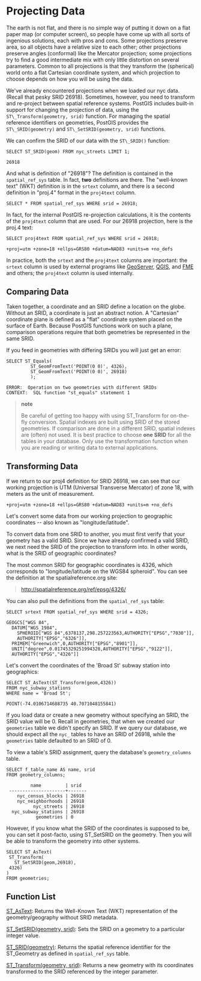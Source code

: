 Projecting Data
===============

The earth is not flat, and there is no simple way of putting it down on a flat paper map (or computer screen), so people have come up with all sorts of ingenious solutions, each with pros and cons. Some projections preserve area, so all objects have a relative size to each other; other projections preserve angles (conformal) like the Mercator projection; some projections try to find a good intermediate mix with only little distortion on several parameters. Common to all projections is that they transform the (spherical) world onto a flat Cartesian coordinate system, and which projection to choose depends on how you will be using the data.

We've already encountered projections when we loaded our nyc data. (Recall that pesky SRID 26918). Sometimes, however, you need to transform and re-project between spatial reference systems. PostGIS includes built-in support for changing the projection of data, using the `ST\_Transform(geometry, srid)` function. For managing the spatial reference identifiers on geometries, PostGIS provides the `ST\_SRID(geometry)` and `ST\_SetSRID(geometry, srid)` functions.

We can confirm the SRID of our data with the `ST\_SRID()` function:

``` {.sql}
SELECT ST_SRID(geom) FROM nyc_streets LIMIT 1;
```

    26918

And what is definition of "26918"? The definition is contained in the `spatial_ref_sys` table. In fact, **two** definitions are there. The "well-known text" (WKT) definition is in the `srtext` column, and there is a second definition in "proj.4" format in the `proj4text` column.

``` {.sql}
SELECT * FROM spatial_ref_sys WHERE srid = 26918;
```

In fact, for the internal PostGIS re-projection calculations, it is the contents of the `proj4text` column that are used. For our 26918 projection, here is the proj.4 text:

``` {.sql}
SELECT proj4text FROM spatial_ref_sys WHERE srid = 26918;
```

    +proj=utm +zone=18 +ellps=GRS80 +datum=NAD83 +units=m +no_defs 

In practice, both the `srtext` and the `proj4text` columns are important: the `srtext` column is used by external programs like [GeoServer](https://geoserver.org), [QGIS](https://qgis.org), and [FME](https://www.safe.com/) and others; the `proj4text` column is used internally.

Comparing Data
--------------

Taken together, a coordinate and an SRID define a location on the globe. Without an SRID, a coordinate is just an abstract notion. A "Cartesian" coordinate plane is defined as a "flat" coordinate system placed on the surface of Earth. Because PostGIS functions work on such a plane, comparison operations require that both geometries be represented in the same SRID.

If you feed in geometries with differing SRIDs you will just get an error:

``` {.sql}
SELECT ST_Equals(
         ST_GeomFromText('POINT(0 0)', 4326),
         ST_GeomFromText('POINT(0 0)', 26918)
         );
```

    ERROR:  Operation on two geometries with different SRIDs
    CONTEXT:  SQL function "st_equals" statement 1

> **note**
>
> Be careful of getting too happy with using ST\_Transform for on-the-fly conversion. Spatial indexes are built using SRID of the stored geometries. If comparison are done in a different SRID, spatial indexes are (often) not used. It is best practice to choose **one SRID** for all the tables in your database. Only use the transformation function when you are reading or writing data to external applications.

Transforming Data
-----------------

If we return to our proj4 definition for SRID 26918, we can see that our working projection is UTM (Universal Transverse Mercator) of zone 18, with meters as the unit of measurement.

    +proj=utm +zone=18 +ellps=GRS80 +datum=NAD83 +units=m +no_defs 

Let's convert some data from our working projection to geographic coordinates -- also known as "longitude/latitude".

To convert data from one SRID to another, you must first verify that your geometry has a valid SRID. Since we have already confirmed a valid SRID, we next need the SRID of the projection to transform into. In other words, what is the SRID of geographic coordinates?

The most common SRID for geographic coordinates is 4326, which corresponds to "longitude/latitude on the WGS84 spheroid". You can see the definition at the spatialreference.org site:

> <http://spatialreference.org/ref/epsg/4326/>

You can also pull the definitions from the `spatial_ref_sys` table:

``` {.sql}
SELECT srtext FROM spatial_ref_sys WHERE srid = 4326;
```

    GEOGCS["WGS 84",
      DATUM["WGS_1984",
        SPHEROID["WGS 84",6378137,298.257223563,AUTHORITY["EPSG","7030"]],
        AUTHORITY["EPSG","6326"]],
      PRIMEM["Greenwich",0,AUTHORITY["EPSG","8901"]],
      UNIT["degree",0.01745329251994328,AUTHORITY["EPSG","9122"]],
      AUTHORITY["EPSG","4326"]]

Let's convert the coordinates of the 'Broad St' subway station into geographics:

``` {.sql}
SELECT ST_AsText(ST_Transform(geom,4326)) 
FROM nyc_subway_stations 
WHERE name = 'Broad St';
```

    POINT(-74.0106714688735 40.7071048155841)

If you load data or create a new geometry without specifying an SRID, the SRID value will be 0. Recall in geometries, that when we created our `geometries` table we didn't specify an SRID. If we query our database, we should expect all the `nyc_` tables to have an SRID of 26918, while the `geometries` table defaulted to an SRID of 0.

To view a table's SRID assignment, query the database's `geometry_columns` table.

``` {.sql}
SELECT f_table_name AS name, srid 
FROM geometry_columns;
```
```
         name         | srid  
 ---------------------+------- 
    nyc_census_blocks | 26918  
    nyc_neighborhoods | 26918 
          nyc_streets | 26918
  nyc_subway_stations | 26918 
           geometries | 0
```
However, if you know what the SRID of the coordinates is supposed to be, you can set it post-facto, using ST\_SetSRID on the geometry. Then you will be able to transform the geometry into other systems.

``` {.sql}
SELECT ST_AsText(
 ST_Transform(
   ST_SetSRID(geom,26918),
 4326)
)
FROM geometries;
```

Function List
-------------

[ST\_AsText](http://postgis.net/docs/ST_AsText.html): Returns the Well-Known Text (WKT) representation of the geometry/geography without SRID metadata.

[ST\_SetSRID(geometry, srid)](http://postgis.net/docs/ST_SetSRID.html): Sets the SRID on a geometry to a particular integer value.

[ST\_SRID(geometry)](http://postgis.net/docs/ST_SRID.html): Returns the spatial reference identifier for the ST\_Geometry as defined in `spatial_ref_sys` table.

[ST\_Transform(geometry, srid)](http://postgis.net/docs/ST_Transform.html): Returns a new geometry with its coordinates transformed to the SRID referenced by the integer parameter.

